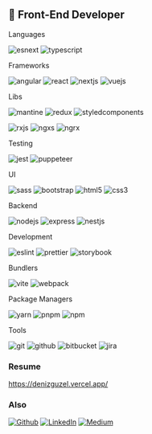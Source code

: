 ## 🧶 Front-End Developer

Languages

![esnext] ![typescript]

Frameworks

![angular] ![react] ![nextjs] ![vuejs]

Libs

![mantine] ![redux] ![styledcomponents]

![rxjs] ![ngxs] ![ngrx]

Testing

![jest] ![puppeteer]

UI

![sass] ![bootstrap] ![html5] ![css3]

Backend

![nodejs] ![express] ![nestjs]

Development

![eslint] ![prettier] ![storybook]

Bundlers

![vite] ![webpack]

Package Managers

![yarn] ![pnpm] ![npm]

Tools

![git] ![github] ![bitbucket] ![jira]

### Resume

https://denizguzel.vercel.app/

### Also

<p>
<a href="https://github.com/denizguzel" target="_blank">
<img alt="Github" src="https://img.shields.io/badge/GitHub-%2312100E.svg?&style=for-the-badge&logo=Github&logoColor=white" /></a>
<a href="https://www.linkedin.com/in/deniz-guzel" target="_blank">
<img alt="LinkedIn" src="https://img.shields.io/badge/linkedin-%230077B5.svg?&style=for-the-badge&logo=linkedin&logoColor=white" /></a> <a href="https://medium.com/@denizguzel" target="_blank"><img alt="Medium" src="https://img.shields.io/badge/medium-%2312100E.svg?&style=for-the-badge&logo=medium&logoColor=white" /></a>
</p>

[esnext]: https://img.shields.io/badge/ESNext-F0D53B?logo=JavaScript&logoColor=000 'ECMAScript 6'
[typescript]: https://img.shields.io/badge/TypeScript-007ACC?logo=typescript&logoColor=white 'Typescript'

[react]: https://img.shields.io/badge/React-45B8D8?logo=react&logoColor=white 'React'
[nextjs]: https://img.shields.io/badge/NextJS-000000?logo=next.js&logoColor=white 'NextJS'
[angular]: https://img.shields.io/badge/Angular-DD0031?logo=angular&logoColor=white 'Angular'
[vuejs]: https://img.shields.io/badge/Vue.js-4FC08D?logo=vue.js&logoColor=white 'Vue.js'

[mantine]: https://img.shields.io/badge/Mantine-339af0?logo=mantine&logoColor=000 'Mantine'
[redux]: https://img.shields.io/badge/Redux-764ABC?logo=redux&logoColor=white 'Redux'
[styledcomponents]: https://img.shields.io/badge/Styled_Components-DB7093?logo=styled-components&logoColor=white 'Styled Components'
[rxjs]: https://img.shields.io/badge/RxJS-B7178C?logo=reactivex&logoColor=white 'RxJS'
[ngxs]: https://img.shields.io/badge/NGXS-1D00FF?logo=ngxs&logoColor=white 'NGXS'
[ngrx]: https://img.shields.io/badge/NGRX-4B314F?logo=ngrx&logoColor=white 'NGRX'

[jest]: https://img.shields.io/badge/Jest-C21325?logo=jest&logoColor=white 'Jest'
[puppeteer]: https://img.shields.io/badge/Puppeteer-40B5A4?logo=puppeteer&logoColor=white 'Puppeteer'

[sass]: https://img.shields.io/badge/Sass-CC6699?logo=sass&logoColor=white 'Sass'
[bootstrap]: https://img.shields.io/badge/Bootstrap-563D7C?logo=bootstrap&logoColor=white 'Bootstrap'
[html5]: https://img.shields.io/badge/HTML5-E34F26?logo=html5&logoColor=white 'HTML5'
[css3]: https://img.shields.io/badge/CSS3-1572B6?logo=css3&logoColor=white 'CSS3'

[nodejs]: https://img.shields.io/badge/NodeJS-339933?logo=node.js&logoColor=white 'NodeJS'
[express]: https://img.shields.io/badge/Express-FFFFFF?logo=express&logoColor=000 'Express'
[nestjs]: https://img.shields.io/badge/NestJS-E0234E?logo=nestjs&logoColor=white 'NestJS'

[eslint]: https://img.shields.io/badge/Eslint-341bab?logo=eslint&logoColor=white 'Eslint'
[prettier]: https://img.shields.io/badge/Prettier-F7B93E?logo=prettier&logoColor=white 'Prettier'
[storybook]: https://img.shields.io/badge/Storybook-FF4785?logo=storybook&logoColor=white 'Storybook'

[vite]: https://img.shields.io/badge/Vite-bb36fe?logo=Vite&logoColor=fff 'Vite'
[webpack]: https://img.shields.io/badge/Webpack-8DD6F9?logo=webpack&logoColor=white 'Webpack'

[yarn]: https://img.shields.io/badge/Yarn-2C8EBB?logo=yarn&logoColor=white 'Yarn'
[pnpm]: https://img.shields.io/badge/Pnpm-f69220?logo=pnpm&logoColor=white 'Pnpm'
[npm]: https://img.shields.io/badge/NPM-CB3837?logo=npm&logoColor=white 'NPM'

[git]: https://img.shields.io/badge/Git-F05032?logo=git&logoColor=white 'Git'
[github]: https://img.shields.io/badge/Github-161b22?logo=github&logoColor=white 'Git'
[bitbucket]: https://img.shields.io/badge/Bitbucket-0047b3?logo=bitbucket&logoColor=white 'Bitbucket'
[jira]: https://img.shields.io/badge/Jira-003163?logo=jira&logoColor=white 'Jira'
